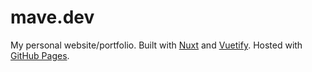 # mave.dev

My personal website/portfolio. Built with [Nuxt](https://nuxt.com) and [Vuetify](https://vuetifyjs.com). Hosted with [GitHub Pages](https://pages.github.com/).
